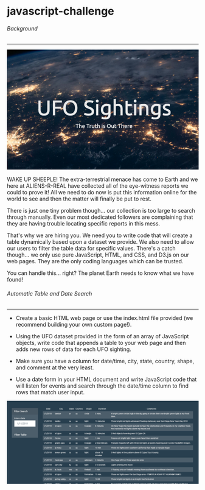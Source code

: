 # javascript-challenge
###### Background
-----------------------

![UFO Sightings](/images/ufo_sightings.png)

WAKE UP SHEEPLE! The extra-terrestrial menace has come to Earth and we here at ALIENS-R-REAL have collected all of the eye-witness reports we could to prove it! All we need to do now is put this information online for the world to see and then the matter will finally be put to rest.

There is just one tiny problem though... our collection is too large to search through manually. Even our most dedicated followers are complaining that they are having trouble locating specific reports in this mess.

That's why we are hiring you. We need you to write code that will create a table dynamically based upon a dataset we provide. We also need to allow our users to filter the table data for specific values. There's a catch though... we only use pure JavaScript, HTML, and CSS, and D3.js on our web pages. They are the only coding languages which can be trusted.

You can handle this... right? The planet Earth needs to know what we have found!

###### Automatic Table and Date Search
-------------------------------

* Create a basic HTML web page or use the index.html file provided (we recommend building your own custom page!).

* Using the UFO dataset provided in the form of an array of JavaScript objects, write code that appends a table to your web page and then adds new rows of data for each UFO sighting.

* Make sure you have a column for date/time, city, state, country, shape, and comment at the very least.

* Use a date form in your HTML document and write JavaScript code that will listen for events and search through the date/time column to find rows that match user input.

![Output Screenshot](/images/data_screenshot.png)
